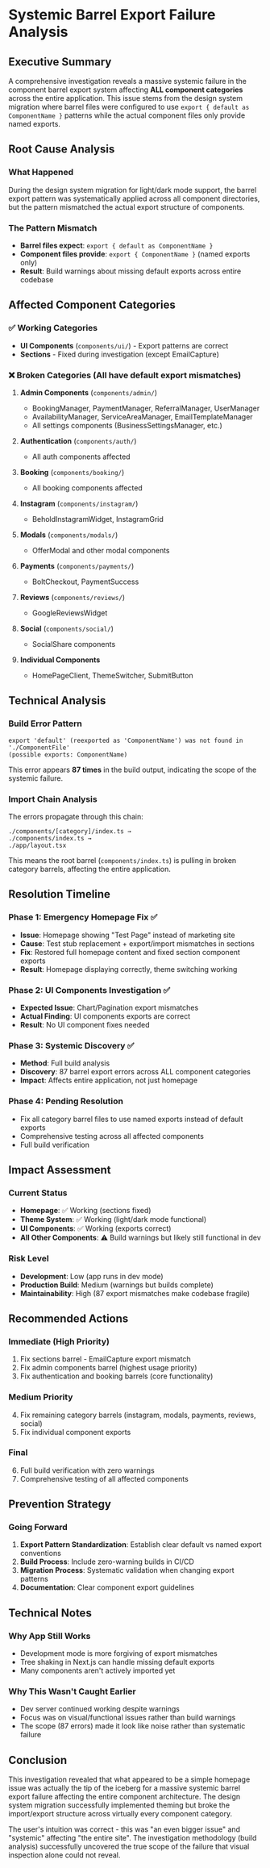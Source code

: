 # Systemic Barrel Export Failure Analysis

## Executive Summary

A comprehensive investigation reveals a massive systemic failure in the component barrel export system affecting **ALL component categories** across the entire application. This issue stems from the design system migration where barrel files were configured to use `export { default as ComponentName }` patterns while the actual component files only provide named exports.

## Root Cause Analysis

### What Happened
During the design system migration for light/dark mode support, the barrel export pattern was systematically applied across all component directories, but the pattern mismatched the actual export structure of components.

### The Pattern Mismatch
- **Barrel files expect**: `export { default as ComponentName }`  
- **Component files provide**: `export { ComponentName }` (named exports only)
- **Result**: Build warnings about missing default exports across entire codebase

## Affected Component Categories

### ✅ Working Categories
- **UI Components** (`components/ui/`) - Export patterns are correct
- **Sections** - Fixed during investigation (except EmailCapture)

### ❌ Broken Categories (All have default export mismatches)
1. **Admin Components** (`components/admin/`)
   - BookingManager, PaymentManager, ReferralManager, UserManager
   - AvailabilityManager, ServiceAreaManager, EmailTemplateManager
   - All settings components (BusinessSettingsManager, etc.)

2. **Authentication** (`components/auth/`)
   - All auth components affected

3. **Booking** (`components/booking/`)
   - All booking components affected

4. **Instagram** (`components/instagram/`)
   - BeholdInstagramWidget, InstagramGrid

5. **Modals** (`components/modals/`)
   - OfferModal and other modal components

6. **Payments** (`components/payments/`)
   - BoltCheckout, PaymentSuccess

7. **Reviews** (`components/reviews/`)
   - GoogleReviewsWidget

8. **Social** (`components/social/`)
   - SocialShare components

9. **Individual Components**
   - HomePageClient, ThemeSwitcher, SubmitButton

## Technical Analysis

### Build Error Pattern
```
export 'default' (reexported as 'ComponentName') was not found in './ComponentFile' 
(possible exports: ComponentName)
```

This error appears **87 times** in the build output, indicating the scope of the systemic failure.

### Import Chain Analysis
The errors propagate through this chain:
```
./components/[category]/index.ts →
./components/index.ts →
./app/layout.tsx
```

This means the root barrel (`components/index.ts`) is pulling in broken category barrels, affecting the entire application.

## Resolution Timeline

### Phase 1: Emergency Homepage Fix ✅
- **Issue**: Homepage showing "Test Page" instead of marketing site
- **Cause**: Test stub replacement + export/import mismatches in sections
- **Fix**: Restored full homepage content and fixed section component exports
- **Result**: Homepage displaying correctly, theme switching working

### Phase 2: UI Components Investigation ✅
- **Expected Issue**: Chart/Pagination export mismatches
- **Actual Finding**: UI components exports are correct
- **Result**: No UI component fixes needed

### Phase 3: Systemic Discovery ✅
- **Method**: Full build analysis
- **Discovery**: 87 barrel export errors across ALL component categories
- **Impact**: Affects entire application, not just homepage

### Phase 4: Pending Resolution
- Fix all category barrel files to use named exports instead of default exports
- Comprehensive testing across all affected components
- Full build verification

## Impact Assessment

### Current Status
- **Homepage**: ✅ Working (sections fixed)
- **Theme System**: ✅ Working (light/dark mode functional)
- **UI Components**: ✅ Working (exports correct)
- **All Other Components**: ⚠️ Build warnings but likely still functional in dev

### Risk Level
- **Development**: Low (app runs in dev mode)
- **Production Build**: Medium (warnings but builds complete)
- **Maintainability**: High (87 export mismatches make codebase fragile)

## Recommended Actions

### Immediate (High Priority)
1. Fix sections barrel - EmailCapture export mismatch
2. Fix admin components barrel (highest usage priority)
3. Fix authentication and booking barrels (core functionality)

### Medium Priority
4. Fix remaining category barrels (instagram, modals, payments, reviews, social)
5. Fix individual component exports

### Final
6. Full build verification with zero warnings
7. Comprehensive testing of all affected components

## Prevention Strategy

### Going Forward
1. **Export Pattern Standardization**: Establish clear default vs named export conventions
2. **Build Process**: Include zero-warning builds in CI/CD
3. **Migration Process**: Systematic validation when changing export patterns
4. **Documentation**: Clear component export guidelines

## Technical Notes

### Why App Still Works
- Development mode is more forgiving of export mismatches
- Tree shaking in Next.js can handle missing default exports
- Many components aren't actively imported yet

### Why This Wasn't Caught Earlier
- Dev server continued working despite warnings
- Focus was on visual/functional issues rather than build warnings
- The scope (87 errors) made it look like noise rather than systematic failure

## Conclusion

This investigation revealed that what appeared to be a simple homepage issue was actually the tip of the iceberg for a massive systemic barrel export failure affecting the entire component architecture. The design system migration successfully implemented theming but broke the import/export structure across virtually every component category.

The user's intuition was correct - this was "an even bigger issue" and "systemic" affecting "the entire site". The investigation methodology (build analysis) successfully uncovered the true scope of the failure that visual inspection alone could not reveal.